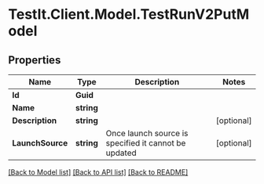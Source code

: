 # TestIt.Client.Model.TestRunV2PutModel

## Properties

Name | Type | Description | Notes
------------ | ------------- | ------------- | -------------
**Id** | **Guid** |  | 
**Name** | **string** |  | 
**Description** | **string** |  | [optional] 
**LaunchSource** | **string** | Once launch source is specified it cannot be updated | [optional] 

[[Back to Model list]](../README.md#documentation-for-models) [[Back to API list]](../README.md#documentation-for-api-endpoints) [[Back to README]](../README.md)


